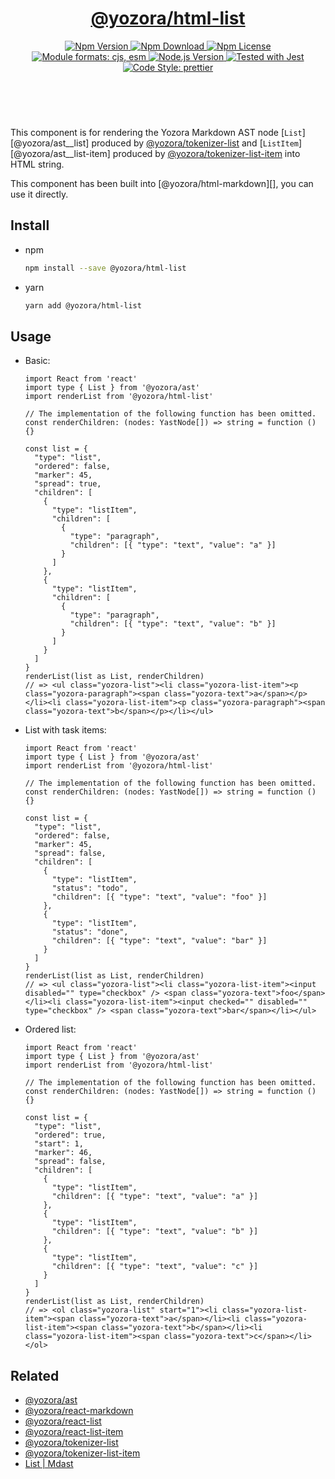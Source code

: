 <header>
  <h1 align="center">
    <a href="https://github.com/guanghechen/yozora-html/tree/main/packages/list#readme">@yozora/html-list</a>
  </h1>
  <div align="center">
    <a href="https://www.npmjs.com/package/@yozora/html-list">
      <img
        alt="Npm Version"
        src="https://img.shields.io/npm/v/@yozora/html-list.svg"
      />
    </a>
    <a href="https://www.npmjs.com/package/@yozora/html-list">
      <img
        alt="Npm Download"
        src="https://img.shields.io/npm/dm/@yozora/html-list.svg"
      />
    </a>
    <a href="https://www.npmjs.com/package/@yozora/html-list">
      <img
        alt="Npm License"
        src="https://img.shields.io/npm/l/@yozora/html-list.svg"
      />
    </a>
    <a href="#install">
      <img
        alt="Module formats: cjs, esm"
        src="https://img.shields.io/badge/module_formats-cjs%2C%20esm-green.svg"
      />
    </a>
    <a href="https://github.com/nodejs/node">
      <img
        alt="Node.js Version"
        src="https://img.shields.io/node/v/@yozora/html-list"
      />
    </a>
    <a href="https://github.com/facebook/jest">
      <img
        alt="Tested with Jest"
        src="https://img.shields.io/badge/tested_with-jest-9c465e.svg"
      />
    </a>
    <a href="https://github.com/prettier/prettier">
      <img
        alt="Code Style: prettier"
        src="https://img.shields.io/badge/code_style-prettier-ff69b4.svg?style=flat-square"
      />
    </a>
  </div>
</header>
<br/>

This component is for rendering the Yozora Markdown AST node [`List`][@yozora/ast__list] 
produced by [@yozora/tokenizer-list][] and [`ListItem`][@yozora/ast__list-item]
produced by [@yozora/tokenizer-list-item][] into HTML string.

This component has been built into [@yozora/html-markdown][], you can use it directly.

## Install

* npm

  ```bash
  npm install --save @yozora/html-list
  ```

* yarn

  ```bash
  yarn add @yozora/html-list
  ```


## Usage

* Basic:

  ```tsx
  import React from 'react'
  import type { List } from '@yozora/ast'
  import renderList from '@yozora/html-list'

  // The implementation of the following function has been omitted.
  const renderChildren: (nodes: YastNode[]) => string = function () {}

  const list = {
    "type": "list",
    "ordered": false,
    "marker": 45,
    "spread": true,
    "children": [
      {
        "type": "listItem",
        "children": [
          {
            "type": "paragraph",
            "children": [{ "type": "text", "value": "a" }]
          }
        ]
      },
      {
        "type": "listItem",
        "children": [
          {
            "type": "paragraph",
            "children": [{ "type": "text", "value": "b" }]
          }
        ]
      }
    ]
  }
  renderList(list as List, renderChildren)
  // => <ul class="yozora-list"><li class="yozora-list-item"><p class="yozora-paragraph"><span class="yozora-text">a</span></p></li><li class="yozora-list-item"><p class="yozora-paragraph"><span class="yozora-text">b</span></p></li></ul>
  ```

* List with task items:

  ```tsx
  import React from 'react'
  import type { List } from '@yozora/ast'
  import renderList from '@yozora/html-list'

  // The implementation of the following function has been omitted.
  const renderChildren: (nodes: YastNode[]) => string = function () {}

  const list = {
    "type": "list",
    "ordered": false,
    "marker": 45,
    "spread": false,
    "children": [
      {
        "type": "listItem",
        "status": "todo",
        "children": [{ "type": "text", "value": "foo" }]
      },
      {
        "type": "listItem",
        "status": "done",
        "children": [{ "type": "text", "value": "bar" }]
      }
    ]
  }
  renderList(list as List, renderChildren)
  // => <ul class="yozora-list"><li class="yozora-list-item"><input disabled="" type="checkbox" /> <span class="yozora-text">foo</span></li><li class="yozora-list-item"><input checked="" disabled="" type="checkbox" /> <span class="yozora-text">bar</span></li></ul>
  ```

* Ordered list:

  ```tsx
  import React from 'react'
  import type { List } from '@yozora/ast'
  import renderList from '@yozora/html-list'

  // The implementation of the following function has been omitted.
  const renderChildren: (nodes: YastNode[]) => string = function () {}

  const list = {
    "type": "list",
    "ordered": true,
    "start": 1,
    "marker": 46,
    "spread": false,
    "children": [
      {
        "type": "listItem",
        "children": [{ "type": "text", "value": "a" }]
      },
      {
        "type": "listItem",
        "children": [{ "type": "text", "value": "b" }]
      },
      {
        "type": "listItem",
        "children": [{ "type": "text", "value": "c" }]
      }
    ]
  }
  renderList(list as List, renderChildren)
  // => <ol class="yozora-list" start="1"><li class="yozora-list-item"><span class="yozora-text">a</span></li><li class="yozora-list-item"><span class="yozora-text">b</span></li><li class="yozora-list-item"><span class="yozora-text">c</span></li></ol>
  ```


## Related

* [@yozora/ast][]
* [@yozora/react-markdown][]
* [@yozora/react-list][]
* [@yozora/react-list-item][]
* [@yozora/tokenizer-list][]
* [@yozora/tokenizer-list-item][]
* [List | Mdast][mdast]


[@yozora/ast]: https://www.npmjs.com/package/@yozora/ast#list
[@yozora/ast-list]: https://www.npmjs.com/package/@yozora/ast#list
[@yozora/ast-list-item]: https://www.npmjs.com/package/@yozora/ast#listitem
[@yozora/react-markdown]: https://www.npmjs.com/package/@yozora/react-markdown
[@yozora/tokenizer-list]: https://www.npmjs.com/package/@yozora/tokenizer-list
[@yozora/tokenizer-list-item]: https://www.npmjs.com/package/@yozora/tokenizer-list-item
[@yozora/react-list]: https://www.npmjs.com/package/@yozora/react-list
[@yozora/react-list-item]: https://www.npmjs.com/package/@yozora/react-list-item
[mdast]: https://github.com/syntax-tree/mdast#list
